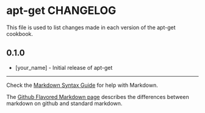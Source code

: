 # apt-get CHANGELOG

This file is used to list changes made in each version of the apt-get cookbook.

## 0.1.0
- [your_name] - Initial release of apt-get

- - -
Check the [Markdown Syntax Guide](http://daringfireball.net/projects/markdown/syntax) for help with Markdown.

The [Github Flavored Markdown page](http://github.github.com/github-flavored-markdown/) describes the differences between markdown on github and standard markdown.
